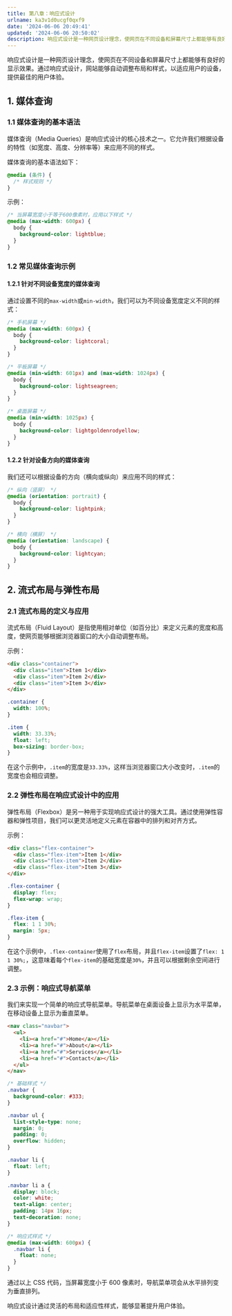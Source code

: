 ```yaml
---
title: 第八章：响应式设计
urlname: ka3v1d0ucgf0qxf9
date: '2024-06-06 20:49:41'
updated: '2024-06-06 20:50:02'
description: 响应式设计是一种网页设计理念，使网页在不同设备和屏幕尺寸上都能够有良好的显示效果。通过响应式设计，网站能够自动调整布局和样式，以适应用户的设备，提供最佳的用户体验。1. 媒体查询1.1 媒体查询的基本语法媒体查询（Media Queries）是响应式设计的核心技术之一。它允许我们根据设备的特性...
---
```

响应式设计是一种网页设计理念，使网页在不同设备和屏幕尺寸上都能够有良好的显示效果。通过响应式设计，网站能够自动调整布局和样式，以适应用户的设备，提供最佳的用户体验。

## 1. 媒体查询

### 1.1 媒体查询的基本语法

媒体查询（Media Queries）是响应式设计的核心技术之一。它允许我们根据设备的特性（如宽度、高度、分辨率等）来应用不同的样式。

媒体查询的基本语法如下：

```css
@media (条件) {
  /* 样式规则 */
}
```

示例：

```css
/* 当屏幕宽度小于等于600像素时，应用以下样式 */
@media (max-width: 600px) {
  body {
    background-color: lightblue;
  }
}
```

### 1.2 常见媒体查询示例

#### 1.2.1 针对不同设备宽度的媒体查询

通过设置不同的`max-width`或`min-width`，我们可以为不同设备宽度定义不同的样式：

```css
/* 手机屏幕 */
@media (max-width: 600px) {
  body {
    background-color: lightcoral;
  }
}

/* 平板屏幕 */
@media (min-width: 601px) and (max-width: 1024px) {
  body {
    background-color: lightseagreen;
  }
}

/* 桌面屏幕 */
@media (min-width: 1025px) {
  body {
    background-color: lightgoldenrodyellow;
  }
}
```

#### 1.2.2 针对设备方向的媒体查询

我们还可以根据设备的方向（横向或纵向）来应用不同的样式：

```css
/* 纵向（竖屏） */
@media (orientation: portrait) {
  body {
    background-color: lightpink;
  }
}

/* 横向（横屏） */
@media (orientation: landscape) {
  body {
    background-color: lightcyan;
  }
}
```

## 2. 流式布局与弹性布局

### 2.1 流式布局的定义与应用

流式布局（Fluid Layout）是指使用相对单位（如百分比）来定义元素的宽度和高度，使网页能够根据浏览器窗口的大小自动调整布局。

示例：

```html
<div class="container">
  <div class="item">Item 1</div>
  <div class="item">Item 2</div>
  <div class="item">Item 3</div>
</div>
```

```css
.container {
  width: 100%;
}

.item {
  width: 33.33%;
  float: left;
  box-sizing: border-box;
}
```

在这个示例中，`.item`的宽度是`33.33%`，这样当浏览器窗口大小改变时，`.item`的宽度也会相应调整。

### 2.2 弹性布局在响应式设计中的应用

弹性布局（Flexbox）是另一种用于实现响应式设计的强大工具。通过使用弹性容器和弹性项目，我们可以更灵活地定义元素在容器中的排列和对齐方式。

示例：

```html
<div class="flex-container">
  <div class="flex-item">Item 1</div>
  <div class="flex-item">Item 2</div>
  <div class="flex-item">Item 3</div>
</div>
```

```css
.flex-container {
  display: flex;
  flex-wrap: wrap;
}

.flex-item {
  flex: 1 1 30%;
  margin: 5px;
}
```

在这个示例中，`.flex-container`使用了`flex`布局，并且`flex-item`设置了`flex: 1 1 30%;`，这意味着每个`flex-item`的基础宽度是`30%`，并且可以根据剩余空间进行调整。

### 2.3 示例：响应式导航菜单

我们来实现一个简单的响应式导航菜单。导航菜单在桌面设备上显示为水平菜单，在移动设备上显示为垂直菜单。

```html
<nav class="navbar">
  <ul>
    <li><a href="#">Home</a></li>
    <li><a href="#">About</a></li>
    <li><a href="#">Services</a></li>
    <li><a href="#">Contact</a></li>
  </ul>
</nav>
```

```css
/* 基础样式 */
.navbar {
  background-color: #333;
}

.navbar ul {
  list-style-type: none;
  margin: 0;
  padding: 0;
  overflow: hidden;
}

.navbar li {
  float: left;
}

.navbar li a {
  display: block;
  color: white;
  text-align: center;
  padding: 14px 16px;
  text-decoration: none;
}

/* 响应式样式 */
@media (max-width: 600px) {
  .navbar li {
    float: none;
  }
}
```

通过以上 CSS 代码，当屏幕宽度小于 600 像素时，导航菜单项会从水平排列变为垂直排列。

响应式设计通过灵活的布局和适应性样式，能够显著提升用户体验。

